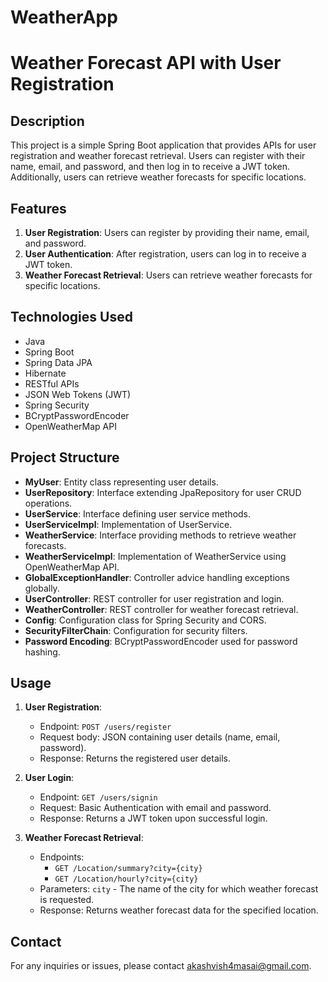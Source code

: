# WeatherApp

# Weather Forecast API with User Registration

## Description

This project is a simple Spring Boot application that provides APIs for user registration and weather forecast retrieval. Users can register with their name, email, and password, and then log in to receive a JWT token. Additionally, users can retrieve weather forecasts for specific locations.

## Features

1. **User Registration**: Users can register by providing their name, email, and password.
2. **User Authentication**: After registration, users can log in to receive a JWT token.
3. **Weather Forecast Retrieval**: Users can retrieve weather forecasts for specific locations.

## Technologies Used

- Java
- Spring Boot
- Spring Data JPA
- Hibernate
- RESTful APIs
- JSON Web Tokens (JWT)
- Spring Security
- BCryptPasswordEncoder
- OpenWeatherMap API

## Project Structure

- **MyUser**: Entity class representing user details.
- **UserRepository**: Interface extending JpaRepository for user CRUD operations.
- **UserService**: Interface defining user service methods.
- **UserServiceImpl**: Implementation of UserService.
- **WeatherService**: Interface providing methods to retrieve weather forecasts.
- **WeatherServiceImpl**: Implementation of WeatherService using OpenWeatherMap API.
- **GlobalExceptionHandler**: Controller advice handling exceptions globally.
- **UserController**: REST controller for user registration and login.
- **WeatherController**: REST controller for weather forecast retrieval.
- **Config**: Configuration class for Spring Security and CORS.
- **SecurityFilterChain**: Configuration for security filters.
- **Password Encoding**: BCryptPasswordEncoder used for password hashing.

## Usage

1. **User Registration**:

   - Endpoint: `POST /users/register`
   - Request body: JSON containing user details (name, email, password).
   - Response: Returns the registered user details.

2. **User Login**:

   - Endpoint: `GET /users/signin`
   - Request: Basic Authentication with email and password.
   - Response: Returns a JWT token upon successful login.

3. **Weather Forecast Retrieval**:
   - Endpoints:
     - `GET /Location/summary?city={city}`
     - `GET /Location/hourly?city={city}`
   - Parameters: `city` - The name of the city for which weather forecast is requested.
   - Response: Returns weather forecast data for the specified location.

## Contact

For any inquiries or issues, please contact akashvish4masai@gmail.com.

